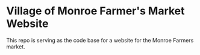 # Village of Monroe Farmer's Market Website
This repo is serving as the code base for a website for the Monroe Farmers market.

